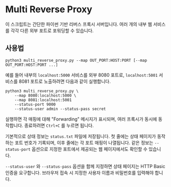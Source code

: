 # Multi Reverse Proxy

이 스크립트는 간단한 파이썬 기반 리버스 프록시 서버입니다. 여러 개의 내부 웹 서비스를
각각 다른 외부 포트로 포워딩할 수 있습니다.

## 사용법

```
python3 multi_reverse_proxy.py --map OUT_PORT:HOST:PORT [--map OUT_PORT:HOST:PORT ...]
```

예를 들어 내부의 `localhost:5000` 서비스를 외부 8080 포트로,
`localhost:5001` 서비스를 8081 포트로 노출하려면 다음과 같이 실행합니다.

```
python3 multi_reverse_proxy.py \
    --map 8080:localhost:5000 \
    --map 8081:localhost:5001
    --status-port 9000
    --status-user admin --status-pass secret
```

실행하면 각 매핑에 대해 "Forwarding" 메시지가 표시되며, 여러 프록시가 동시에 동작합니다.
종료하려면 `Ctrl+C` 를 누르면 됩니다.

기본적으로 상태 정보는 `status.txt` 파일에 저장됩니다. 첫 줄에는 상태 페이지가 동작하는
포트 번호가 기록되며, 이후 줄에는 각 포트 매핑이 나열됩니다. 같은 정보는 `--status-port`
옵션으로 지정한 포트에서 제공되는 웹 페이지에서도 확인할 수 있습니다.

`--status-user` 와 `--status-pass` 옵션을 함께 지정하면 상태 페이지는 HTTP Basic 인증을 요구합니다. 브라우저 접속 시 지정한 사용자 이름과 비밀번호를 입력해야 합니다.
